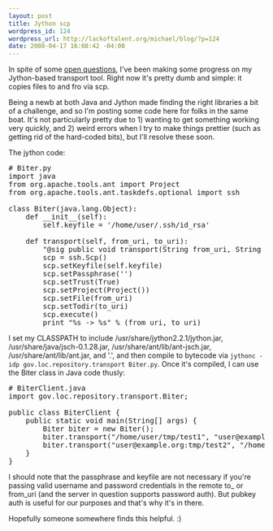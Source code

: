 ```yaml
--- 
layout: post
title: Jython scp
wordpress_id: 124
wordpress_url: http://lackoftalent.org/michael/blog/?p=124
date: 2008-04-17 16:08:42 -04:00
---
```

In spite of some <a href="http://lackoftalent.org/michael/blog/2008/04/11/jythons-and-javas-and-bears-oh-my/" target="_blank">open questions</a>, I've been making some progress on my Jython-based transport tool.  Right now it's pretty dumb and simple: it copies files to and fro via scp.

Being a newb at both Java and Jython made finding the right libraries a bit of a challenge, and so I'm posting some code here for folks in the same boat.  It's not particularly pretty due to 1) wanting to get something working very quickly, and 2) weird errors when I try to make things prettier (such as getting rid of the hard-coded bits), but I'll resolve these soon.
<!--more-->
The jython code:
<pre name="code" class="python">
# Biter.py
import java
from org.apache.tools.ant import Project
from org.apache.tools.ant.taskdefs.optional import ssh

class Biter(java.lang.Object):
    def __init__(self):
        self.keyfile = '/home/user/.ssh/id_rsa'

    def transport(self, from_uri, to_uri):
        "@sig public void transport(String from_uri, String to_uri)"
        scp = ssh.Scp()
        scp.setKeyfile(self.keyfile)
        scp.setPassphrase('')
        scp.setTrust(True)
        scp.setProject(Project())
        scp.setFile(from_uri)
        scp.setTodir(to_uri)
        scp.execute()
        print "%s -&gt; %s" % (from_uri, to_uri)
</pre>
I set my CLASSPATH to include /usr/share/jython2.2.1/jython.jar, /usr/share/java/jsch-0.1.28.jar, /usr/share/ant/lib/ant-jsch.jar, /usr/share/ant/lib/ant.jar, and '.', and then compile to bytecode via <code>jythonc -idp gov.loc.repository.transport Biter.py</code>.  Once it's compiled, I can use the Biter class in Java code thusly:
<pre name="code" class="java">
# BiterClient.java
import gov.loc.repository.transport.Biter;

public class BiterClient {
    public static void main(String[] args) {
        Biter biter = new Biter();
        biter.transport("/home/user/tmp/test1", "user@example.org:tmp/test2");
        biter.transport("user@example.org:tmp/test2", "/home/user/tmp/test3");
    }
}
</pre>
I should note that the passphrase and keyfile are not necessary if you're passing valid username and password credentials in the remote to_ or from_uri (and the server in question supports password auth).  But pubkey auth is useful for our purposes and that's why it's in there.

Hopefully someone somewhere finds this helpful. :)

